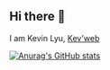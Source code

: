 ## Hi there 👋
I am Kevin Lyu, [Kev'web](https://edelkevin.github.io/)
>
[![Anurag's GitHub stats](https://github-readme-stats.vercel.app/api?username=edelkevin)](https://github.com/anuraghazra/github-readme-stats)

